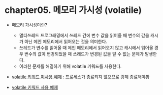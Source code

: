 # chapter05. 메모리 가시성 (volatile)
- 메모리 가시성이란?
    - 멀티쓰레드 프로그래밍에서 쓰레드 간에 변수 값을 읽어올 때 변수의 값을 캐시가 아닌 메인 메모리에서 읽어오는 것을 의미한다.
    - 쓰레드가 변수를 읽어올 때 메인 메모리에서 읽어오지 않고 캐시에서 읽어올 경우 변수의 값이 변경되었을 때 쓰레드가 변경된 값을 알 수 없는 문제가 발생한다.
    - 이러한 문제를 해결하기 위해 volatile 키워드를 사용한다.

- [volatile 키워드 미사용 예제](UnVolatileMain.java) : 프로세스가 종료되지 않으므로 강제 종료해야함
- [volatile 키워드 사용 예제](VolatileMain.java)